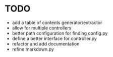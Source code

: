 TODO
====

* add a table of contents generator/extractor
* allow for multiple controllers
* better path configuration for finding config.py
* define a better interface for controller.py
* refactor and add documentation
* refine markdown.py
